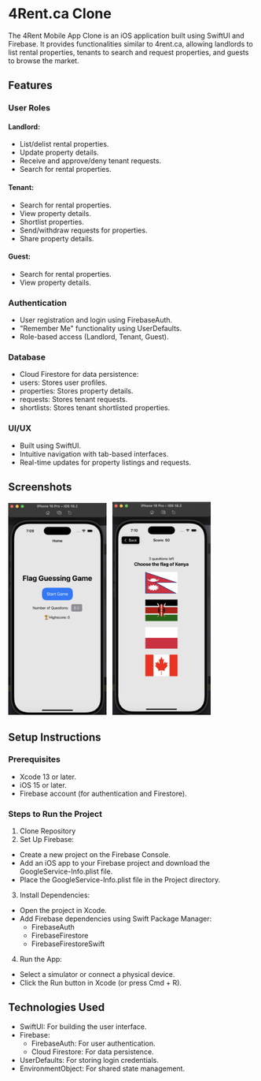 # 4Rent.ca Clone
The 4Rent Mobile App Clone is an iOS application built using SwiftUI and Firebase. It provides functionalities similar to 4rent.ca, allowing landlords to list rental properties, tenants to search and request properties, and guests to browse the market.

## Features

### User Roles

#### Landlord:
- List/delist rental properties.
- Update property details.
- Receive and approve/deny tenant requests.
- Search for rental properties.

#### Tenant:
- Search for rental properties.
- View property details.
- Shortlist properties.
- Send/withdraw requests for properties.
- Share property details.

#### Guest:
- Search for rental properties.
- View property details.

### Authentication
- User registration and login using FirebaseAuth.
- "Remember Me" functionality using UserDefaults.
- Role-based access (Landlord, Tenant, Guest).

### Database
- Cloud Firestore for data persistence:
- users: Stores user profiles.
- properties: Stores property details.
- requests: Stores tenant requests.
- shortlists: Stores tenant shortlisted properties.

### UI/UX
- Built using SwiftUI.
- Intuitive navigation with tab-based interfaces.
- Real-time updates for property listings and requests.

## Screenshots
<div class="inline-block">
  <img src="https://github.com/KetanPaliwal2000/Flag-Game/blob/a73b8b8ea3aa381d94102458433917fb9fd7b89e/Screenshot%201.jpg" alt="Screenshot 1" width="200">
  &nbsp;
  <img src="https://github.com/KetanPaliwal2000/Flag-Game/blob/b23d6dc7098f4a4936d8b32f89c5cedc6fa2d70a/Screenshot%202.jpg" alt="Screenshot 2" width="200">
</div>

## Setup Instructions
### Prerequisites
- Xcode 13 or later.
- iOS 15 or later.
- Firebase account (for authentication and Firestore).

### Steps to Run the Project
1. Clone Repository
2. Set Up Firebase:
  - Create a new project on the Firebase Console.
  - Add an iOS app to your Firebase project and download the GoogleService-Info.plist file.
  - Place the GoogleService-Info.plist file in the Project directory.
3. Install Dependencies:
  - Open the project in Xcode.
  - Add Firebase dependencies using Swift Package Manager:
    - FirebaseAuth
    - FirebaseFirestore
    - FirebaseFirestoreSwift
4. Run the App:
  - Select a simulator or connect a physical device.
  - Click the Run button in Xcode (or press Cmd + R).

## Technologies Used
- SwiftUI: For building the user interface.
- Firebase:
  - FirebaseAuth: For user authentication.
  - Cloud Firestore: For data persistence.
- UserDefaults: For storing login credentials.
- EnvironmentObject: For shared state management.

